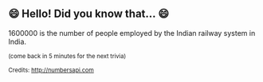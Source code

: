 ## 😄 Hello! Did you know that... 😄
1600000 is the number of people employed by the Indian railway system in India.

<sup>(come back in 5 minutes for the next trivia)</sup>


<sup>Credits: http://numbersapi.com</sup>
